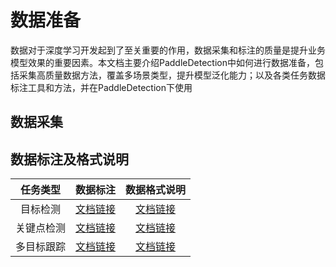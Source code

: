 # 数据准备

数据对于深度学习开发起到了至关重要的作用，数据采集和标注的质量是提升业务模型效果的重要因素。本文档主要介绍PaddleDetection中如何进行数据准备，包括采集高质量数据方法，覆盖多场景类型，提升模型泛化能力；以及各类任务数据标注工具和方法，并在PaddleDetection下使用

## 数据采集



## 数据标注及格式说明

| 任务类型  |     数据标注   |   数据格式说明 |
|:--------:| :--------:|:--------:|
|    目标检测   |   [文档链接](DetAnnoTools.md)  |    [文档链接](PrepareDetDataSet.md)  |
|    关键点检测   |   [文档链接](KeyPointAnnoTools.md)  |    [文档链接](PrepareKeypointDataSet.md)  |
|    多目标跟踪   |   [文档链接](MOTAnnoTools.md)  |    [文档链接](PrepareMOTDataSet.md)  |

